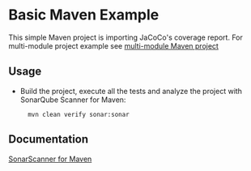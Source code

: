 # Basic Maven Example

This simple Maven project is importing JaCoCo's coverage report. For multi-module project example 
see [multi-module Maven project](../sonarscanner-maven-aggregate/README.md)
        
## Usage

* Build the project, execute all the tests and analyze the project with SonarQube Scanner for Maven:

        mvn clean verify sonar:sonar
        
## Documentation ##

[SonarScanner for Maven](https://docs.sonarqube.org/latest/analysis/scan/sonarscanner-for-maven/)
